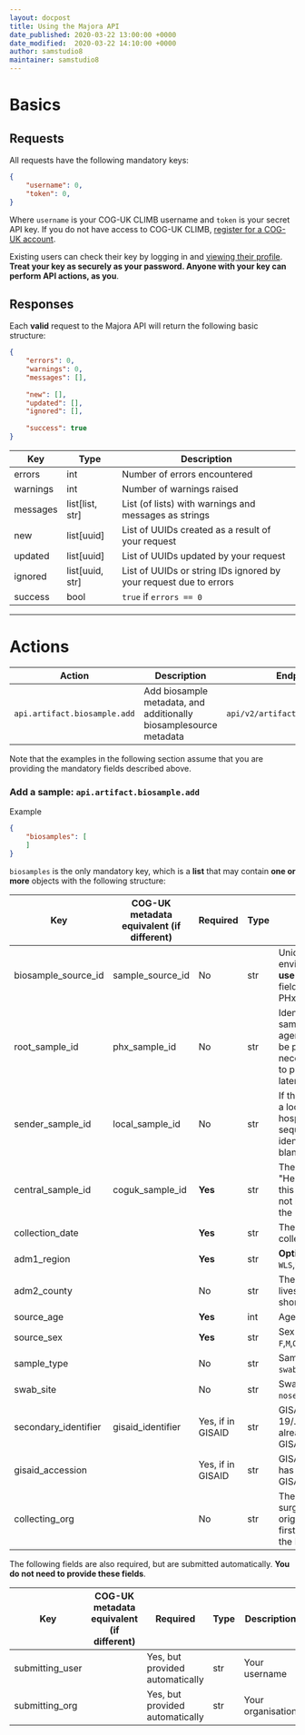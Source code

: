 ```yaml
---
layout: docpost
title: Using the Majora API
date_published: 2020-03-22 13:00:00 +0000
date_modified:  2020-03-22 14:10:00 +0000
author: samstudio8
maintainer: samstudio8
---
```

# Basics
## Requests
All requests have the following mandatory keys:

```json
{
    "username": 0,
    "token": 0,
}
```

Where `username` is your COG-UK CLIMB username and `token` is your secret API key.
If you do not have access to COG-UK CLIMB, [register for a COG-UK account](https://majora.covid19.climb.ac.uk/forms/register).

Existing users can check their key by logging in and [viewing their profile](https://majora.covid19.climb.ac.uk/accounts/profile).
**Treat your key as securely as your password. Anyone with your key can perform API actions, as you**.

## Responses

Each **valid** request to the Majora API will return the following basic structure:

```json
{
    "errors": 0,
    "warnings": 0,
    "messages": [],
    
    "new": [],
    "updated": [],
    "ignored": [],
    
    "success": true
}
```

| Key       | Type           | Description                           |
|-----------|----------------|---------------------------------------|
| errors    | int            | Number of errors encountered          |
| warnings  | int            | Number of warnings raised             |
| messages  | list[list, str]| List (of lists) with warnings and messages as strings |
| new       | list[uuid]     | List of UUIDs created as a result of your request |
| updated   | list[uuid]     | List of UUIDs updated by your request |
| ignored   | list[uuid, str]     |  List of UUIDs or string IDs ignored by your request due to errors |
| success   | bool           | `true` if `errors == 0`             |

<hr>

# Actions

| Action              | Description                                                            | Endpoint                              |
|---------------------|------------------------------------------------------------------------|---------------------------------------|
| `api.artifact.biosample.add`       | Add biosample metadata, and additionally biosamplesource metadata      | `api/v2/artifact/biosample/add/` |

Note that the examples in the following section assume that you are providing the mandatory fields described above.

### Add a sample: `api.artifact.biosample.add`

Example
```json
{
    "biosamples": [
    ]
}
```

`biosamples` is the only mandatory key, which is a **list** that may contain **one or more** objects with the following structure:


| Key                  | COG-UK metadata equivalent (if different)   | Required | Type       | Description                           |
|----------------------|-------------------------------|----------|------------|---------------------------------------|
| biosample_source_id  | sample_source_id              | No       | str        | Unique identifier of patient or environmental sample. **Do not use an NHS number here**. This field will be backfilled later by PHx and HDR-UK. |
| root_sample_id       | phx_sample_id                 | No       | str        | Identifier assigned to this sample from one of the health agencies (eg. PHE samples will be prefixed with `H20`). This is necessary for linking samples to private patient metadata later. |
| sender_sample_id     | local_sample_id               | No      | str        | If this sample was renamed by a local organisation (eg. hospital virology lab, sequencing lab), provide this identifier here. Otherwise leave blank. |
| central_sample_id    | coguk_sample_id               | **Yes**      | str        | The centrally generated "Heron" barcode assigned to this sample. If this sample does not have a Heron barcode, use the `root_sample_id`. |
| collection_date      |                               | **Yes**      | str | The date the sample was collected. **YYYY-MM-DD** only. |
| adm1_region          |                               | **Yes**      | str | **Options** `UK-ENG`,`UK-SCT`,`UK-WLS`,`UK-NIR`|
| adm2_county          |                               | No       | str        | The county that the patient lives in (no abbreviations or short hand) |
| source_age           |                               | **Yes**      | int        | Age of the patient in years |
| source_sex           |                               | **Yes**      | str | Sex of the patient. **Options** `F`,`M`,`Other` |
| sample_type          |                               | No       | str | Sample type. **Options** `swab`,`sputum`,`BAL`,`extract`,`culture` |
| swab_site            |                               | No       | str | Swab site. **Options** `nose`,`throat`,`nose-throat`|
| secondary_identifier    | gisaid_identifier             | Yes, if in GISAID | str | GISAID identifier (eg. hCov-19/.../2020) if the sample has already been uploaded to GISAID
| gisaid_accession     |                               | Yes, if in GISAID | str | GISAID accession if the sample has already been uploaded to GISAID |
| collecting_org       |                               | No       | str       | The site (eg. hospital or surgery) that this sample was originally collected by. Use the first line of the 'sender' from the E28 form.

The following fields are also required, but are submitted automatically. **You do not need to provide these fields**.

| Key                  | COG-UK metadata equivalent (if different)   | Required | Type       | Description                           |
|----------------------|-------------------------------|----------|------------|---------------------------------------|
| submitting_user |              | Yes, but provided automatically       | str        | Your username 
| submitting_org  |              | Yes, but provided automatically       | str        | Your organisation
